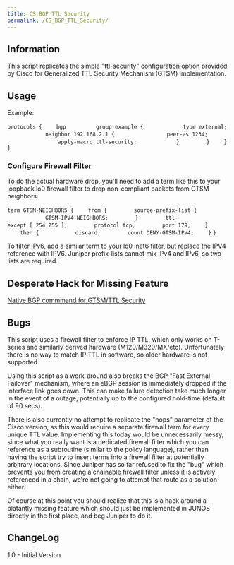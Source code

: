 ```yaml
---
title: CS BGP TTL Security
permalink: /CS_BGP_TTL_Security/
---
```


Information
-----------

This script replicates the simple "ttl-security" configuration option provided by Cisco for Generalized TTL Security Mechanism (GTSM) implementation.

Usage
-----

Example:

`protocols {`
`    bgp `
`        group example {`
`            type external;`
`            neighbor 192.168.2.1 {`
`                peer-as 1234;`
`                apply-macro ttl-security;`
`            }`
`        }`
`    }`
`}`

### Configure Firewall Filter

To do the actual hardware drop, you'll need to add a term like this to your loopback lo0 firewall filter to drop non-compliant packets from GTSM neighbors.

`term GTSM-NEIGHBORS {`
`    from {`
`        source-prefix-list {`
`            GTSM-IPV4-NEIGHBORS;`
`        }`
`        ttl-except [ 254 255 ];`
`        protocol tcp;`
`        port 179;`
`    }`
`    then {   `
`        discard;`
`        count DENY-GTSM-IPV4;`
`    }`
`}`

To filter IPv6, add a similar term to your lo0 inet6 filter, but replace the IPV4 reference with IPV6. Juniper prefix-lists cannot mix IPv4 and IPv6, so two lists are required.

Desperate Hack for Missing Feature
----------------------------------

[Native BGP commmand for GTSM/TTL Security](/ER_BGP_TTL_Security_support_enhancements "wikilink")

Bugs
----

This script uses a firewall filter to enforce IP TTL, which only works on T-series and similarly derived hardware (M120/M320/MX/etc). Unfortunately there is no way to match IP TTL in software, so older hardware is not supported.

Using this script as a work-around also breaks the BGP "Fast External Failover" mechanism, where an eBGP session is immediately dropped if the interface link goes down. This can make failure detection take much longer in the event of a outage, potentially up to the configured hold-time (default of 90 secs).

There is also currently no attempt to replicate the "hops" parameter of the Cisco version, as this would require a separate firewall term for every unique TTL value. Implementing this today would be unnecessarily messy, since what you really want is a dedicated firewall filter which you can reference as a subroutine (similar to the policy language), rather than having the script try to insert terms into a firewall filter at potentially arbitrary locations. Since Juniper has so far refused to fix the "bug" which prevents you from creating a chainable firewall filter unless it is actively referenced in a chain, we're not going to attempt that route as a solution either.

Of course at this point you should realize that this is a hack around a blatantly missing feature which should just be implemented in JUNOS directly in the first place, and beg Juniper to do it.

ChangeLog
---------

1.0 - Initial Version